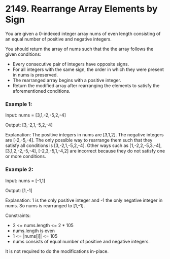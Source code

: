 # 2149. Rearrange Array Elements by Sign

You are given a 0-indexed integer array nums of even length consisting of an
equal number of positive and negative integers.

You should return the array of nums such that the the array follows the given
conditions:

- Every consecutive pair of integers have opposite signs.
- For all integers with the same sign, the order in which they were present in
  nums is preserved.
- The rearranged array begins with a positive integer.
- Return the modified array after rearranging the elements to satisfy the
  aforementioned conditions.

### Example 1:

Input: nums = [3,1,-2,-5,2,-4]

Output: [3,-2,1,-5,2,-4]

Explanation: The positive integers in nums are [3,1,2]. The negative integers
are [-2,-5,-4]. The only possible way to rearrange them such that they satisfy
all conditions is [3,-2,1,-5,2,-4]. Other ways such as [1,-2,2,-5,3,-4],
[3,1,2,-2,-5,-4], [-2,3,-5,1,-4,2] are incorrect because they do not satisfy one
or more conditions.

### Example 2:

Input: nums = [-1,1]

Output: [1,-1]

Explanation: 1 is the only positive integer and -1 the only negative integer in
nums. So nums is rearranged to [1,-1].

Constraints:

- 2 <= nums.length <= 2 \* 105
- nums.length is even
- 1 <= |nums[i]| <= 105
- nums consists of equal number of positive and negative integers.

It is not required to do the modifications in-place.
